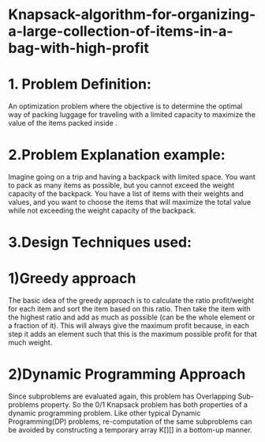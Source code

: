 # Knapsack-algorithm-for-organizing-a-large-collection-of-items-in-a-bag-with-high-profit

# 1. Problem Definition:
An optimization problem where the objective is to determine the optimal way of packing
luggage for traveling with a limited capacity to maximize the value of the items packed
inside .

# 2.Problem Explanation example:
Imagine going on a trip and having a backpack with limited space. You want to
pack as many items as possible, but you cannot exceed the weight capacity of the backpack.
You have a list of items with their weights and values, and you want to choose the items that
will maximize the total value while not exceeding the weight capacity of the backpack.

# 3.Design Techniques used:

# 1)Greedy approach

The basic idea of the greedy approach is to calculate the ratio profit/weight for each item
and sort the item based on this ratio. Then take the item with the highest ratio and add
as much as possible (can be the whole element or a fraction of it).
This will always give the maximum profit because, in each step it adds an element such that
this is the maximum possible profit for that much weight.

# 2)Dynamic Programming Approach

Since subproblems are evaluated again, this problem has Overlapping Sub-problems
property. So the 0/1 Knapsack problem has both properties of a dynamic programming
problem. Like other typical Dynamic Programming(DP) problems, re-computation of the
same subproblems can be avoided by constructing a temporary array K[][] in a bottom-up
manner.
